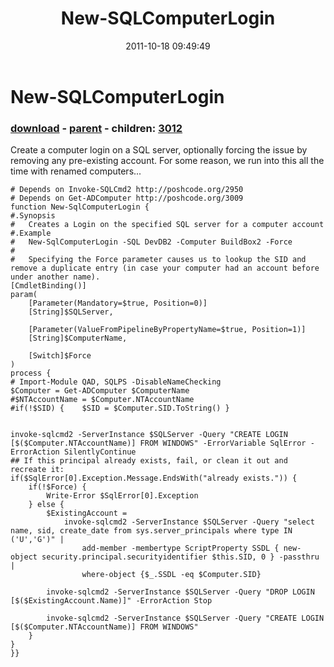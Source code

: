 ﻿---
pid:            3010
poster:         Joel Bennett
title:          New-SQLComputerLogin
date:           2011-10-18 09:49:49
format:         posh
parent:         3007
parent:         3007
children:       3012
---

# New-SQLComputerLogin

### [download](3010.ps1) - [parent](3007.md) - children: [3012](3012.md)

Create a computer login on a SQL server, optionally forcing the issue by removing any pre-existing account.  For some reason, we run into this all the time with renamed computers...

```posh
# Depends on Invoke-SQLCmd2 http://poshcode.org/2950
# Depends on Get-ADComputer http://poshcode.org/3009
function New-SqlComputerLogin {
#.Synopsis
#   Creates a Login on the specified SQL server for a computer account
#.Example
#	New-SqlComputerLogin -SQL DevDB2 -Computer BuildBox2 -Force
#
#	Specifying the Force parameter causes us to lookup the SID and remove a duplicate entry (in case your computer had an account before under another name).
[CmdletBinding()]
param(
	[Parameter(Mandatory=$true, Position=0)]
	[String]$SQLServer,
	
	[Parameter(ValueFromPipelineByPropertyName=$true, Position=1)]
	[String]$ComputerName,
	
	[Switch]$Force
)
process {
# Import-Module QAD, SQLPS -DisableNameChecking
$Computer = Get-ADComputer $ComputerName
#$NTAccountName = $Computer.NTAccountName
#if(!$SID) {	$SID = $Computer.SID.ToString() }


invoke-sqlcmd2 -ServerInstance $SQLServer -Query "CREATE LOGIN [$($Computer.NTAccountName)] FROM WINDOWS" -ErrorVariable SqlError -ErrorAction SilentlyContinue
## If this principal already exists, fail, or clean it out and recreate it:
if($SqlError[0].Exception.Message.EndsWith("already exists.")) {
	if(!$Force) {
		Write-Error $SqlError[0].Exception
	} else {
		$ExistingAccount = 
			invoke-sqlcmd2 -ServerInstance $SQLServer -Query "select name, sid, create_date from sys.server_principals where type IN ('U','G')" | 
				add-member -membertype ScriptProperty SSDL { new-object security.principal.securityidentifier $this.SID, 0 } -passthru | 
				where-object {$_.SSDL -eq $Computer.SID}

		invoke-sqlcmd2 -ServerInstance $SQLServer -Query "DROP LOGIN [$($ExistingAccount.Name)]" -ErrorAction Stop

		invoke-sqlcmd2 -ServerInstance $SQLServer -Query "CREATE LOGIN [$($Computer.NTAccountName)] FROM WINDOWS"
	}
}
}}
```
